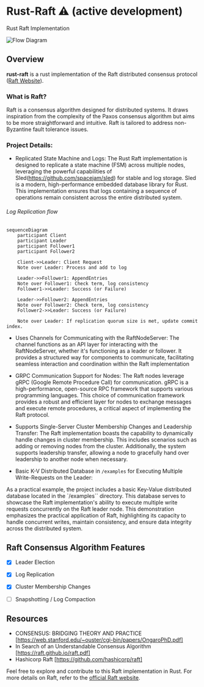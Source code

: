 # Rust-Raft ⚠️ (active development)

Rust Raft Implementation

![Flow Diagram](https://github.com/TheDhejavu/rust-raft/blob/main/public/rust-raft.png)

## Overview 

**rust-raft** is a rust implementation of the Raft distributed consensus protocol ([Raft Website](https://raft.github.io)).
 
### What is Raft?

Raft is a consensus algorithm designed for distributed systems. It draws inspiration from the complexity of the Paxos consensus algorithm but aims to be more straightforward and intuitive. Raft is tailored to address non-Byzantine fault tolerance issues.


### Project Details:
- Replicated State Machine and Logs:
The Rust Raft implementation is designed to replicate a state machine (FSM) across multiple nodes, leveraging the powerful capabilities of Sled(https://github.com/spacejam/sled) for stable and log storage. Sled is a modern, high-performance embedded database library for Rust. This implementation ensures that logs containing a sequence of operations remain consistent across the entire distributed system.


###### Log Replication flow

```mermaid
sequenceDiagram
    participant Client
    participant Leader
    participant Follower1
    participant Follower2

    Client->>Leader: Client Request
    Note over Leader: Process and add to log

    Leader->>Follower1: AppendEntries 
    Note over Follower1: Check term, log consistency
    Follower1->>Leader: Success (or Failure)

    Leader->>Follower2: AppendEntries 
    Note over Follower2: Check term, log consistency
    Follower2->>Leader: Success (or Failure)

    Note over Leader: If replication quorum size is met, update commit index.

```

- Uses Channels for Communicating with the RaftNodeServer:
The channel functions as an API layer for interacting with the RaftNodeServer, whether it's functioning as a leader or follower. It provides a structured way for components to communicate, facilitating seamless interaction and coordination within the Raft implementation

- GRPC Communication Support for Nodes:
The Raft nodes leverage gRPC (Google Remote Procedure Call) for communication. gRPC is a high-performance, open-source RPC framework that supports various programming languages. This choice of communication framework provides a robust and efficient layer for nodes to exchange messages and execute remote procedures, a critical aspect of implementing the Raft protocol.

- Supports Single-Server Cluster Membership Changes and Leadership Transfer:
The Raft implementation boasts the capability to dynamically handle changes in cluster membership. This includes scenarios such as adding or removing nodes from the cluster. Additionally, the system supports leadership transfer, allowing a node to gracefully hand over leadership to another node when necessary. 

- Basic K-V Distributed Database in `/examples` for Executing Multiple Write-Requests on the Leader:

As a practical example, the project includes a basic Key-Value distributed database located in the `/examples`` directory. This database serves to showcase the Raft implementation's ability to execute multiple write requests concurrently on the Raft leader node. This demonstration emphasizes the practical application of Raft, highlighting its capacity to handle concurrent writes, maintain consistency, and ensure data integrity across the distributed system.


## Raft Consensus Algorithm Features

- [x] Leader Election
- [x] Log Replication
- [x] Cluster Membership Changes
- [ ] Snapshotting / Log Compaction


## Resources
- CONSENSUS: BRIDGING THEORY AND PRACTICE [https://web.stanford.edu/~ouster/cgi-bin/papers/OngaroPhD.pdf]
- In Search of an Understandable Consensus Algorithm [https://raft.github.io/raft.pdf]
- Hashicorp Raft [https://github.com/hashicorp/raft]

Feel free to explore and contribute to this Raft implementation in Rust. For more details on Raft, refer to the [official Raft website](https://raft.github.io).
